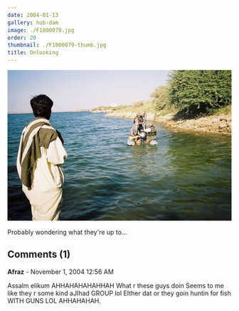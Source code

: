 ```yaml
---
date: 2004-01-13
gallery: hub-dam
image: ./F1000079.jpg
order: 20
thumbnail: ./F1000079-thumb.jpg
title: Onlooking
---
```


![Onlooking](./F1000079.jpg)

Probably wondering what they're up to...

<div id="comments">

## Comments (1)

<div id="comment">

**Afraz** - November  1, 2004 12:56 AM

Assalm elikum AHHAHAHAHAHHAH What r these guys doin Seems to me like they r some kind aJIhad GROUP lol EIther dat or they goin huntin for fish WITH GUNS LOL AHHAHAHAH.

</div>

</div>